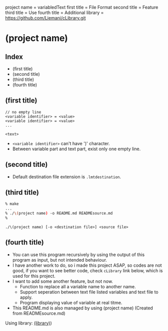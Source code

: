 project name = variabledText
first title = File Format
second title = Feature
third title = Use
fourth title = Additional
library = https://github.com/Liemani/cLibrary.git

# \(project name)

## Index

- \(first title)
- \(second title)
- \(third title)
- \(fourth title)

## \(first title)

```text
// no empty line
<variable identifier> = <value>
<variable identifier> = <value>
...

<text>
```

- `<variable identifier>` can't have ')' character.
- Between variable part and text part, exist only one empty line.

## \(second title)

- Default destination file extension is `.lmtdestination`.

## \(third title)

```zsh
% make
...
% ./\(project name) -o README.md READMEsource.md
%
```

`./\(project name) [-o <destination file>] <source file>`

## \(fourth title)

- You can use this program recursively by using the output of this program as input, but not intended behaviour.
- I have another work to do, so i made this project ASAP, so codes are not good, if you want to see better code, check `cLibrary` link below, which is used for this project.
- I want to add some another feature, but not now.
  - Function to replace all a variable name to another name.
  - Support seperation between text file listed variables and text file to apply.
  - Program displaying value of variable at real titme.
- This README.md is also managed by using \(project name) (Created from READMEsource.md)

Using library: [\(library)](\(library))
